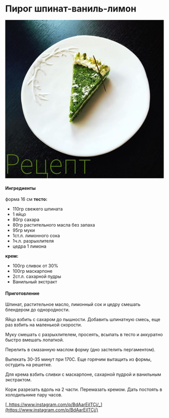 # Пирог шпинат-ваниль-лимон

![](../../pics/c180d50a621c663a6daf643992e92ca6-1.jpg)

#### Ингредиенты

форма 16 см **тесто:**

* 110гр свежего шпината
* 1 яйцо
* 80гр сахара
* 80гр растительного масла без запаха
* 95гр муки
* 1ст.л. лимонного сока
* 1ч.л. разрыхлителя
* цедра 1 лимона

**крем:**

* 100гр сливок от 30%
* 100гр маскарпоне
* 2ст.л. сахарной пудры
* Ванильный экстракт

#### Приготовление

Шпинат, растительное масло, лимонный сок и цедру смешать блендером до однородности.

Яйцо взбить с сахаром до пышности. Добавить шпинатную смесь, еще раз взбить на маленькой скорости.

Муку смешать с разрыхлителем, просеять, всыпать в тесто и аккуратно быстро вмешать лопаткой.

Перелить в смазанную маслом форму \(дно застелить пергаментом\).

Выпекать 30-35 минут при 170С. Еще горячим вытащить из формы, остудить на решетке.

Для крема взбить сливки с маскарпоне, сахарной пудрой и ванильным экстрактом.

Корж разрезать вдоль на 2 части. Перемазать кремом. Дать постоять в холодильнике пару часов.

[_https://www.instagram.com/p/BdAarEilTCj/_](https://www.instagram.com/p/BdAarEilTCj/)

